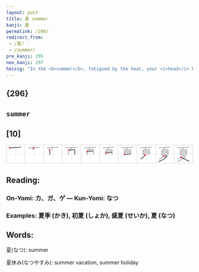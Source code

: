```yaml
---
layout: post
title: 夏 summer
kanji: 夏
permalink: /296/
redirect_from:
 - /夏/
 - /summer/
pre_kanji: 295
nex_kanji: 297
heisig: "In the <b>summer</b>, fatigued by the heat, your <i>head</i> hangs down nearly as far as your <i>walking legs</i>, or rather, your "dragging legs." Note how the <i>walking legs</i> (instead of "animal legs") are the only thing that distinguishes this character from that for <i>page</i> (Frame 64)."
---
```


## {296}

## `summer`

## [10]

<div class="stroke"><img src="../images/E5A48F.png" /></div>

## Reading:

### On-Yomi: カ、ガ、ゲ &mdash; Kun-Yomi: なつ

### Examples: 夏季 (かき), 初夏 (しょか), 盛夏 (せいか), 夏 (なつ)

## Words:

夏(なつ): summer

夏休み(なつやすみ): summer vacation, summer holiday
